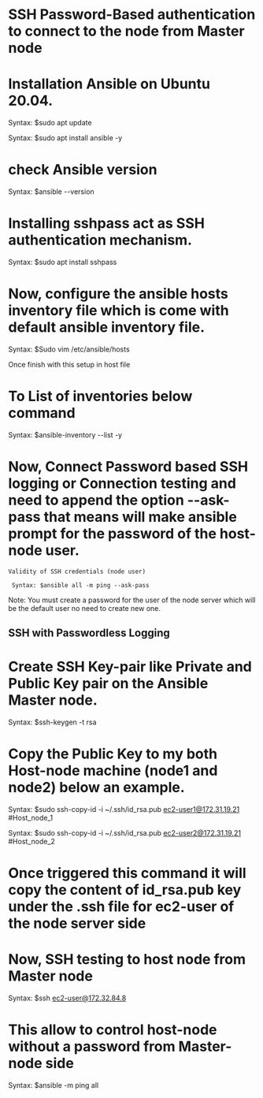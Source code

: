 # SSH Password-Based authentication to connect to the node from Master node


# Installation Ansible on Ubuntu 20.04.
 
   Syntax: $sudo apt update
 
   Syntax: $sudo apt install ansible -y
  

# check Ansible version

   Syntax: $ansible --version
 



# Installing sshpass  act as SSH authentication mechanism.
 
   Syntax: $sudo apt install sshpass
 


# Now, configure the ansible hosts inventory file which is come with default ansible inventory file.
 
   Syntax: $Sudo vim /etc/ansible/hosts


 Once finish with this setup in host file
 
 

# To List of inventories below command

   Syntax: $ansible-inventory --list -y
 


# Now, Connect Password based SSH logging or Connection testing and need to append the option --ask-pass that means will make ansible prompt for the password of the host-node user. 

    Validity of SSH credentials (node user)

     Syntax: $ansible all -m ping --ask-pass

Note: You must create a password for the user of the node server which will be the default user no need to create new one. 
 


## SSH with Passwordless Logging

# Create SSH Key-pair like Private and Public Key pair on the Ansible Master node.

   Syntax: $ssh-keygen -t rsa
 


# Copy the Public Key to my both Host-node machine (node1 and node2) below an example.
   
   Syntax: $sudo ssh-copy-id -i ~/.ssh/id_rsa.pub ec2-user1@172.31.19.21 #Host_node_1
  
   Syntax: $sudo ssh-copy-id -i ~/.ssh/id_rsa.pub ec2-user2@172.31.19.21 #Host_node_2
 
# Once triggered this command it will copy the content of id_rsa.pub key under the .ssh file for ec2-user of the node server side 



# Now, SSH testing to host node from Master node
   
   Syntax: $ssh ec2-user@172.32.84.8
 


# This allow to control host-node without a password from Master-node side

   Syntax: $ansible -m ping all
 
 

                                                                             
